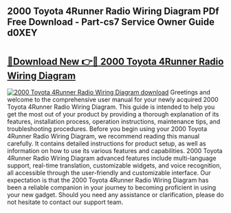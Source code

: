 ## 2000 Toyota 4Runner Radio Wiring Diagram PDf Free Download - Part-cs7 Service Owner Guide d0XEY

# <h2><a href="http://dfi9q87.blite.top/?on=2000+Toyota+4Runner+Radio+Wiring+Diagram">🔗Download New 👉🔴 2000 Toyota 4Runner Radio Wiring Diagram</a></h2>

[![2000 Toyota 4Runner Radio Wiring Diagram download](https://i.imgur.com/lujVjoI.png)](http://dfi9q87.blite.top/?on=2000+Toyota+4Runner+Radio+Wiring+Diagram)
Greetings and welcome to the comprehensive user manual for your newly acquired 2000 Toyota 4Runner Radio Wiring Diagram. This guide is intended to help you get the most out of your product by providing a thorough explanation of its features, installation process, operation instructions, maintenance tips, and troubleshooting procedures. Before you begin using your 2000 Toyota 4Runner Radio Wiring Diagram, we recommend reading this manual carefully. It contains detailed instructions for product setup, as well as information on how to use its various features and capabilities. 2000 Toyota 4Runner Radio Wiring Diagram advanced features include multi-language support, real-time translation, customizable widgets, and voice recognition, all accessible through the user-friendly and customizable interface. Our expectation is that the 2000 Toyota 4Runner Radio Wiring Diagram has been a reliable companion in your journey to becoming proficient in using your new gadget. Should you need any assistance or clarification, please do not hesitate to contact our support team.
